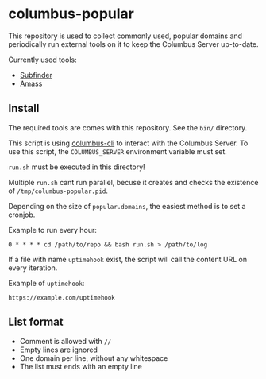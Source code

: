 # columbus-popular

This repository is used to collect commonly used, popular domains and periodically run external tools on it to keep the Columbus Server up-to-date.

Currently used tools:
- [Subfinder](https://github.com/projectdiscovery/subfinder)
- [Amass](https://github.com/OWASP/Amass)


## Install

The required tools are comes with this repository. See the `bin/` directory.

This script is using [columbus-cli](https://github.com/elmasy-com/columbus-cli) to interact with the Columbus Server.
To use this script, the `COLUMBUS_SERVER` environment variable must set.

`run.sh` must be executed in this directory!

Multiple `run.sh` cant run parallel, becuse it creates and checks the existence of `/tmp/columbus-popular.pid`.

Depending on the size of `popular.domains`, the easiest method is to set a cronjob.

Example to run every hour:
```
0 * * * * cd /path/to/repo && bash run.sh > /path/to/log
```

If a file with name `uptimehook` exist, the script will call the content URL on every iteration.

Example of `uptimehook`:
```
https://example.com/uptimehook
```

## List format

- Comment is allowed with `//`
- Empty lines are ignored
- One domain per line, without any whitespace
- The list must ends with an empty line 